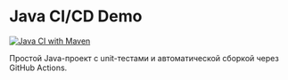 # Java CI/CD Demo

[![Java CI with Maven](https://github.com/MyManuscripts/my-first-ci/actions/workflows/ci.yml/badge.svg)](https://github.com/MyManuscripts/my-first-ci/actions/workflows/ci.yml)

Простой Java-проект с unit-тестами и автоматической сборкой через GitHub Actions.